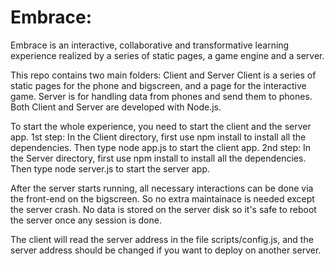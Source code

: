 # Embrace:
Embrace is an interactive, collaborative and transformative learning experience realized by a series of static pages, a game engine and a server.

This repo contains two main folders:
Client and Server
Client is a series of static pages for the phone and bigscreen, and a page for the interactive game. 
Server is for handling data from phones and send them to phones.
Both Client and Server are developed with Node.js.

To start the whole experience, you need to start the client and the server app.
1st step: In the Client directory, first use npm install to install all the dependencies.
          Then type node app.js to start the client app.
2nd step: In the Server directory, first use npm install to install all the dependencies.
          Then type node server.js to start the server app.
          
After the server starts running, all necessary interactions can be done via the front-end on the bigscreen. So no extra maintainace is needed except the server crash.
No data is stored on the server disk so it's safe to reboot the server once any session is done.

The client will read the server address in the file scripts/config.js, and the server address should be changed if you want to deploy on another server.

